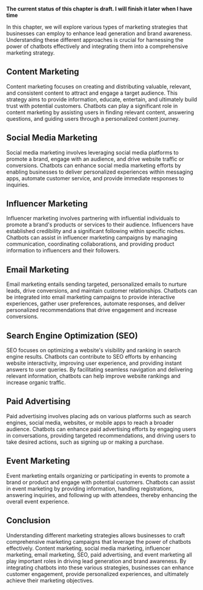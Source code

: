 **The current status of this chapter is draft. I will finish it later when I have time**

In this chapter, we will explore various types of marketing strategies that businesses can employ to enhance lead generation and brand awareness. Understanding these different approaches is crucial for harnessing the power of chatbots effectively and integrating them into a comprehensive marketing strategy.

**Content Marketing**
---------------------

Content marketing focuses on creating and distributing valuable, relevant, and consistent content to attract and engage a target audience. This strategy aims to provide information, educate, entertain, and ultimately build trust with potential customers. Chatbots can play a significant role in content marketing by assisting users in finding relevant content, answering questions, and guiding users through a personalized content journey.

**Social Media Marketing**
--------------------------

Social media marketing involves leveraging social media platforms to promote a brand, engage with an audience, and drive website traffic or conversions. Chatbots can enhance social media marketing efforts by enabling businesses to deliver personalized experiences within messaging apps, automate customer service, and provide immediate responses to inquiries.

**Influencer Marketing**
------------------------

Influencer marketing involves partnering with influential individuals to promote a brand's products or services to their audience. Influencers have established credibility and a significant following within specific niches. Chatbots can assist in influencer marketing campaigns by managing communication, coordinating collaborations, and providing product information to influencers and their followers.

**Email Marketing**
-------------------

Email marketing entails sending targeted, personalized emails to nurture leads, drive conversions, and maintain customer relationships. Chatbots can be integrated into email marketing campaigns to provide interactive experiences, gather user preferences, automate responses, and deliver personalized recommendations that drive engagement and increase conversions.

**Search Engine Optimization (SEO)**
------------------------------------

SEO focuses on optimizing a website's visibility and ranking in search engine results. Chatbots can contribute to SEO efforts by enhancing website interactivity, improving user experience, and providing instant answers to user queries. By facilitating seamless navigation and delivering relevant information, chatbots can help improve website rankings and increase organic traffic.

**Paid Advertising**
--------------------

Paid advertising involves placing ads on various platforms such as search engines, social media, websites, or mobile apps to reach a broader audience. Chatbots can enhance paid advertising efforts by engaging users in conversations, providing targeted recommendations, and driving users to take desired actions, such as signing up or making a purchase.

**Event Marketing**
-------------------

Event marketing entails organizing or participating in events to promote a brand or product and engage with potential customers. Chatbots can assist in event marketing by providing information, handling registrations, answering inquiries, and following up with attendees, thereby enhancing the overall event experience.

**Conclusion**
--------------

Understanding different marketing strategies allows businesses to craft comprehensive marketing campaigns that leverage the power of chatbots effectively. Content marketing, social media marketing, influencer marketing, email marketing, SEO, paid advertising, and event marketing all play important roles in driving lead generation and brand awareness. By integrating chatbots into these various strategies, businesses can enhance customer engagement, provide personalized experiences, and ultimately achieve their marketing objectives.
